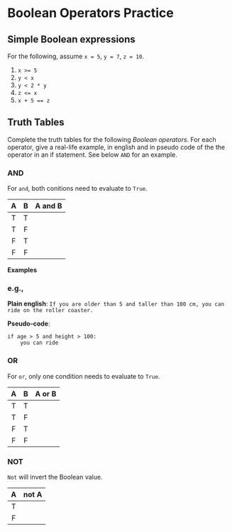 # Boolean Operators Practice

## Simple Boolean expressions
For the following, assume `x = 5`, `y = 7`, `z = 10`.
1. `x >= 5`
2. `y < x`
3. `y < 2 * y`
4. `z <= x`
5. `x + 5 == z`

## Truth Tables
Complete the truth tables for the following *Boolean operators*. For each operator, give a real-life example, in english and in pseudo code of the the operator in an if statement. See below `AND` for an example.

### AND
For `and`, both conitions need to evaluate to `True`.

| A | B | A and B |
|:-:|:-:|:-------:|
| T | T |         |
| T | F |         |
| F | T |         |
| F | F |         |

**Examples**

### e.g.,
**Plain english**: `If you are older than 5 and taller than 100 cm, you can ride on the roller coaster.`

**Pseudo-code**:
```
if age > 5 and height > 100:
    you can ride
```

### OR
For `or`, only one condition needs to evaluate to `True`.

| A | B | A or B |
|:-:|:-:|:------:|
| T | T |        |
| T | F |        |
| F | T |        |
| F | F |        |

### NOT
`Not` will invert the Boolean value.

| A | not A |
|:-:|:-----:|
| T |       |
| F |       |
